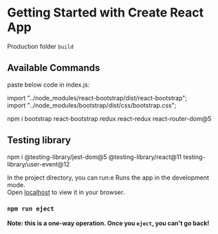 # Getting Started with Create React App

Production  folder `build` 

## Available Commands

paste below code in index.js:

import "../node_modules/react-bootstrap/dist/react-bootstrap";
<br />
import "../node_modules/bootstrap/dist/css/bootstrap.css";

npm i bootstrap react-bootstrap redux react-redux react-router-dom@5

## Testing library 
npm i @testing-library/jest-dom@5 @testing-library/react@11 testing-library/user-event@12

In the project directory, you can run:e 
Runs the app in the development mode.\
Open [localhost](http://localhost:3000) to view it in your browser.

### `npm run eject`

**Note: this is a one-way operation. Once you `eject`, you can't go back!**

